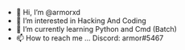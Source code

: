 - 👋 Hi, I’m @armorxd
- 👀 I’m interested in Hacking And Coding
- 🌱 I’m currently learning Python and Cmd (Batch)
- 📫 How to reach me ...
   Discord: armor#5467
